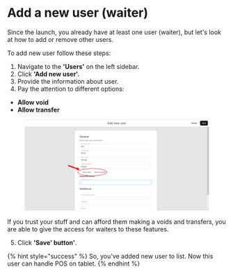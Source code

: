 # Add a new user (waiter)

Since the launch, you already have at least one user (waiter), but let's look at how to add or remove other users.

To add new user follow these steps:

1. Navigate to the **'Users'** on the left sidebar.
2. Click **'Add new user'.**
3. Provide the information about user.
4. Pay the attention to different options:

* **Allow void**
* **Allow transfer**

<figure><img src="../../.gitbook/assets/new-user.jpg" alt="" width="563"><figcaption></figcaption></figure>

If you trust your stuff and can afford them making a voids and transfers, you are able to give the access for waiters to these features.

5. Click **'Save' button'**.

{% hint style="success" %}
So, you've added new user to list. Now this user can handle POS on tablet.
{% endhint %}
